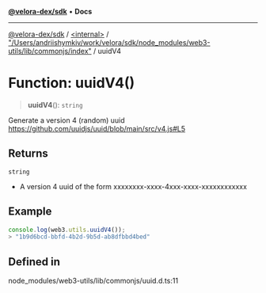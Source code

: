 [**@velora-dex/sdk**](../../../../README.md) • **Docs**

***

[@velora-dex/sdk](../../../../globals.md) / [\<internal\>](../../../README.md) / ["/Users/andriishymkiv/work/velora/sdk/node\_modules/web3-utils/lib/commonjs/index"](../README.md) / uuidV4

# Function: uuidV4()

> **uuidV4**(): `string`

Generate a version 4 (random) uuid
https://github.com/uuidjs/uuid/blob/main/src/v4.js#L5

## Returns

`string`

- A version 4 uuid of the form xxxxxxxx-xxxx-4xxx-xxxx-xxxxxxxxxxxx

## Example

```ts
console.log(web3.utils.uuidV4());
> "1b9d6bcd-bbfd-4b2d-9b5d-ab8dfbbd4bed"
```

## Defined in

node\_modules/web3-utils/lib/commonjs/uuid.d.ts:11
